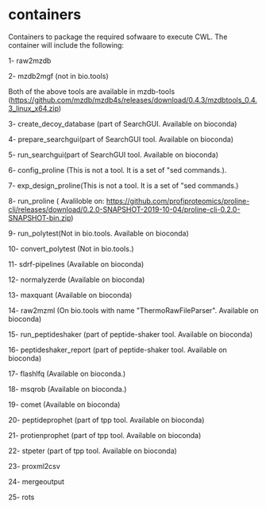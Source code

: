 # containers
Containers to package the required sofwaare to execute CWL. The container will include the following:

1- raw2mzdb 

2- mzdb2mgf (not in bio.tools)

Both of the above tools are available in mzdb-tools (https://github.com/mzdb/mzdb4s/releases/download/0.4.3/mzdbtools_0.4.3_linux_x64.zip)

3- create_decoy_database (part of SearchGUI. Available on bioconda)

4- prepare_searchgui(part of SearchGUI tool. Available on bioconda)

5- run_searchgui(part of SearchGUI tool. Available on bioconda)

6- config_proline (This is not a tool. It is a set of "sed commands.).

7- exp_design_proline(This is not a tool. It is a set of "sed commands.)

8- run_proline ( Avaliloble on: https://github.com/profiproteomics/proline-cli/releases/download/0.2.0-SNAPSHOT-2019-10-04/proline-cli-0.2.0-SNAPSHOT-bin.zip)

9- run_polytest(Not in bio.tools. Available on bioconda)

10- convert_polytest (Not in bio.tools.)

11- sdrf-pipelines (Available on bioconda)

12- normalyzerde (Available on bioconda)

13- maxquant (Available on bioconda)

14- raw2mzml (On bio.tools with name "ThermoRawFileParser". Available on bioconda)

15- run_peptideshaker (part of peptide-shaker tool. Available on bioconda)

16- peptideshaker_report (part of peptide-shaker tool. Available on bioconda)

17- flashlfq (Available on bioconda.)

18- msqrob (Available on bioconda.)

19- comet (Available on bioconda)

20- peptideprophet (part of tpp tool. Available on bioconda)

21- protienprophet (part of tpp tool. Available on bioconda)

22- stpeter (part of tpp tool. Available on bioconda)

23- proxml2csv

24- mergeoutput

25- rots
